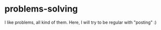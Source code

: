 # problems-solving
I like problems, all kind of them. Here, I will try to be regular with "posting" :)
